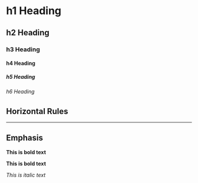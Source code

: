 # h1 Heading
## h2 Heading
### h3 Heading
#### h4 Heading
##### h5 Heading
###### h6 Heading

## Horizontal Rules


___


## Emphasis
**This is bold text**

__This is bold text__

*This is italic text*
